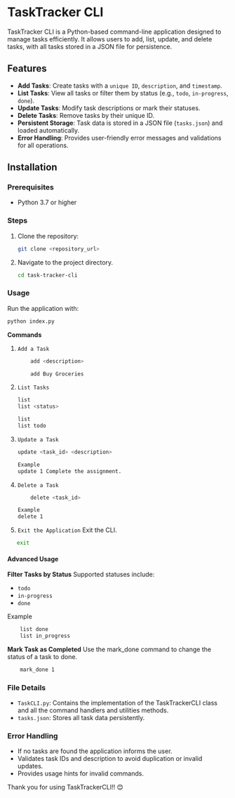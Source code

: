 # TaskTracker CLI

TaskTracker CLI is a Python-based command-line application designed to manage tasks efficiently. It allows users to add,
list, update, and delete tasks, with all tasks stored in a JSON file for persistence. 


## Features

- **Add Tasks**: Create tasks with a `unique ID`, `description`, and `timestamp`.
- **List Tasks**: View all tasks or filter them by status (e.g., `todo`, `in-progress`, `done`).
- **Update Tasks**: Modify task descriptions or mark their statuses.
- **Delete Tasks**: Remove tasks by their unique ID.
- **Persistent Storage**: Task data is stored in a JSON file (`tasks.json`) and loaded automatically.
- **Error Handling**: Provides user-friendly error messages and validations for all operations.

## Installation

### Prerequisites

- Python 3.7 or higher

### Steps

1. Clone the repository:
   ```bash
   git clone <repository_url>


2. Navigate to the project directory.
   ```bash
   cd task-tracker-cli


### Usage
Run the application with:
 ```bash
 python index.py
```

**Commands**

1. `Add a Task`
    ```bash
        add <description>
    
        add Buy Groceries 
    ```
2. `List Tasks`
    ```bash
    list
    list <status>

    list
    list todo
   ```

3. `Update a Task`
    ```bash
    update <task_id> <description>

    Example
    update 1 Complete the assignment.
    ```
   
4. `Delete a Task`

    ```bash
        delete <task_id>

    Example
    delete 1
   ```

5. `Exit the Application`
    Exit the CLI.
  ```bash
     exit 
```

#### Advanced Usage

**Filter Tasks by Status**
Supported statuses include:
- `todo`
- `in-progress`
- `done`

Example
```bash
    list done
    list in_progress
```


**Mark Task as Completed**
Use the mark_done command to change the status of a task to done.
```bash
    mark_done 1
```


### File Details
- `TaskCLI.py`: Contains the implementation of the TaskTrackerCLI class and all the command handlers and utilities methods.
- `tasks.json`: Stores all task data persistently.


### Error Handling
- If no tasks are found the application informs the user.
- Validates task IDs and description to avoid duplication or invalid updates.
- Provides usage hints for invalid commands.



Thank you for using TaskTrackerCLI!! 😊